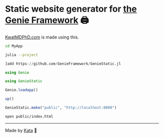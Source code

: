 # Static website generator for [the Genie Framework](https://genieframework.com) 🖨️

[KwatMDPhD.com](https://KwatMDPhD.com) is made using this.

```bash
cd MyApp

julia --project
```

```julia
]add https://github.com/GenieFramework/GenieStatic.jl

using Genie

using GenieStatic

Genie.loadapp()

up()

GenieStatic.make("public", "http://localhost:8000")
```

```bash
open public/index.html
```

---

Made by [Kata](https://github.com/KwatMDPhD/Kata.jl) 🥋
